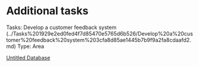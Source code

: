# Additional tasks

Tasks: Develop a customer feedback system (../Tasks%201929e2ed0fed4f7d85470e5765d6b526/Develop%20a%20customer%20feedback%20system%203cfa8d85ae1445b7b9f9a2fa8cdaafd2.md)
Type: Area

[Untitled Database](Additional%20tasks%2000253d9ead6b486b88daa19673d6389b/Untitled%20Database%200365ede4bc644477b3addf7f43be47b0.csv)